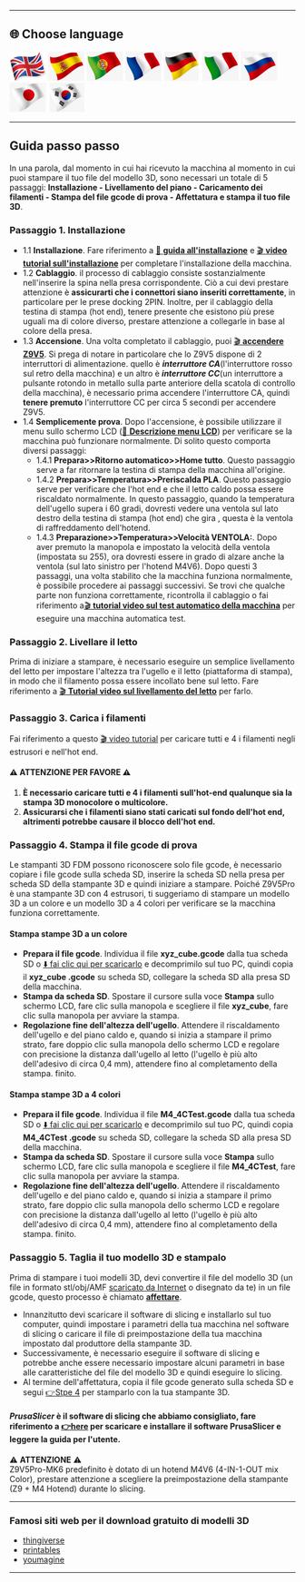 [LCD_MENU]: https://github.com/ZONESTAR3D/Z9/tree/main/Z9V5/Z9V5-MK6/LCDMENU_Description.md
[PRUSA_SLICER]: https://github.com/ZONESTAR3D/Slicing-Guide/tree/master/PrusaSlicer

----
## <a id="choose-language">:globe_with_meridians: Choose language </a>
[![](../lanpic/EN.png)](./step_by_step.md)
[![](../lanpic/ES.png)](./step_by_step-es.md)
[![](../lanpic/PT.png)](./step_by_step-pt.md)
[![](../lanpic/FR.png)](./step_by_step-fr.md)
[![](../lanpic/DE.png)](./step_by_step-de.md)
[![](../lanpic/IT.png)](./step_by_step-it.md)
[![](../lanpic/RU.png)](./step_by_step-ru.md)
[![](../lanpic/JP.png)](./step_by_step-jp.md)
[![](../lanpic/KR.png)](./step_by_step-kr.md)

----
## Guida passo passo
In una parola, dal momento in cui hai ricevuto la macchina al momento in cui puoi stampare il tuo file del modello 3D, sono necessari un totale di 5 passaggi: **Installazione - Livellamento del piano - Caricamento dei filamenti - Stampa del file gcode di prova - Affettatura e stampa il tuo file 3D**.

### <a id ="A1">Passaggio 1. Installazione</a>
- 1.1 **Installazione**. Fare riferimento a [:book: **guida all'installazione**](./1.Installation/Installation.md) e [:clapper: **video tutorial sull'installazione**](https://youtu.be/pdr8nLl3T3w) per completare l'installazione della macchina.
- 1.2 **Cablaggio**. il processo di cablaggio consiste sostanzialmente nell'inserire la spina nella presa corrispondente. Ciò a cui devi prestare attenzione è **assicurarti che i connettori siano inseriti correttamente**, in particolare per le prese docking 2PIN. Inoltre, per il cablaggio della testina di stampa (hot end), tenere presente che esistono più prese uguali ma di colore diverso, prestare attenzione a collegarle in base al colore della presa.
- 1.3 **Accensione**. Una volta completato il cablaggio, puoi [:clapper: **accendere Z9V5**](https://youtu.be/xTlMHtxkGoY). Si prega di notare in particolare che lo Z9V5 dispone di 2 interruttori di alimentazione. quello è ***interruttore CA***(l'interruttore rosso sul retro della macchina) e un altro è ***interruttore CC***(un interruttore a pulsante rotondo in metallo sulla parte anteriore della scatola di controllo della macchina), è necessario prima accendere l'interruttore CA, quindi **tenere premuto** l'interruttore CC per circa 5 secondi per accendere Z9V5.
- 1.4 **Semplicemente prova**. Dopo l'accensione, è possibile utilizzare il menu sullo schermo LCD ([:book: **Descrizione menu LCD**](./2.Operation/LCDMENU_Description.md)) per verificare se la macchina può funzionare normalmente. Di solito questo comporta diversi passaggi:
   - 1.4.1 **Prepara>>Ritorno automatico>>Home tutto**. Questo passaggio serve a far ritornare la testina di stampa della macchina all'origine.
   - 1.4.2 **Prepara>>Temperatura>>Preriscalda PLA**. Questo passaggio serve per verificare che l'hot end e che il letto caldo possa essere riscaldato normalmente. In questo passaggio, quando la temperatura dell'ugello supera i 60 gradi, dovresti vedere una ventola sul lato destro della testina di stampa (hot end) che gira , questa è la ventola di raffreddamento dell'hotend.
   - 1.4.3 **Preparazione>>Temperatura>>Velocità VENTOLA:**. Dopo aver premuto la manopola e impostato la velocità della ventola (impostata su 255), ora dovresti essere in grado di alzare anche la ventola (sul lato sinistro per l'hotend M4V6).
   Dopo questi 3 passaggi, una volta stabilito che la macchina funziona normalmente, è possibile procedere ai passaggi successivi. Se trovi che qualche parte non funziona correttamente, ricontrolla il cablaggio o fai riferimento a[:clapper: **tutorial video sul test automatico della macchina**](https://youtu.be/Mf92BlmKA0A) per eseguire una macchina automatica test.

### <a id ="A2">Passaggio 2. Livellare il letto</a>
Prima di iniziare a stampare, è necessario eseguire un semplice livellamento del letto per impostare l'altezza tra l'ugello e il letto (piattaforma di stampa), in modo che il filamento possa essere incollato bene sul letto. Fare riferimento a [:clapper: **Tutorial video sul livellamento del letto**](https://youtu.be/nxzB7ho1kNo) per farlo.

### <a id ="A3">Passaggio 3. Carica i filamenti</a>
Fai riferimento a questo [:clapper: video tutorial](https://youtu.be/KZQdL7Rgy1s) per caricare tutti e 4 i filamenti negli estrusori e nell'hot end.
#### :warning: ATTENZIONE PER FAVORE :warning:
1. **È necessario caricare tutti e 4 i filamenti sull'hot-end qualunque sia la stampa 3D monocolore o multicolore.**
2. **Assicurarsi che i filamenti siano stati caricati sul fondo dell'hot end, altrimenti potrebbe causare il blocco dell'hot end.**

### <a id ="A4">Passaggio 4. Stampa il file gcode di prova</a>
Le stampanti 3D FDM possono riconoscere solo file gcode, è necessario copiare i file gcode sulla scheda SD, inserire la scheda SD nella presa per scheda SD della stampante 3D e quindi iniziare a stampare.
Poiché Z9V5Pro è una stampante 3D con 4 estrusori, ti suggeriamo di stampare un modello 3D a un colore e un modello 3D a 4 colori per verificare se la macchina funziona correttamente.
#### Stampa stampe 3D a un colore
- **Prepara il file gcode**. Individua il file **xyz_cube.gcode** dalla tua scheda SD o [:arrow_down: fai clic qui per scaricarlo](./3.Test_gcode/xyz_cube.zip) e decomprimilo sul tuo PC, quindi copia il **xyz_cube .gcode** su scheda SD, collegare la scheda SD alla presa SD della macchina.
- **Stampa da scheda SD**. Spostare il cursore sulla voce **Stampa** sullo schermo LCD, fare clic sulla manopola e scegliere il file **xyz_cube**, fare clic sulla manopola per avviare la stampa.
- **Regolazione fine dell'altezza dell'ugello**. Attendere il riscaldamento dell'ugello e del piano caldo e, quando si inizia a stampare il primo strato, fare doppio clic sulla manopola dello schermo LCD e regolare con precisione la distanza dall'ugello al letto (l'ugello è più alto dell'adesivo di circa 0,4 mm), attendere fino al completamento della stampa. finito.
#### Stampa stampe 3D a 4 colori
- **Prepara il file gcode**. Individua il file **M4_4CTest.gcode** dalla tua scheda SD o [:arrow_down: fai clic qui per scaricarlo](./3.Test_gcode/M4_4CTest.zip) e decomprimilo sul tuo PC, quindi copia **M4_4CTest .gcode** su scheda SD, collegare la scheda SD alla presa SD della macchina.
- **Stampa da scheda SD**. Spostare il cursore sulla voce **Stampa** sullo schermo LCD, fare clic sulla manopola e scegliere il file **M4_4CTest**, fare clic sulla manopola per avviare la stampa.
- **Regolazione fine dell'altezza dell'ugello**. Attendere il riscaldamento dell'ugello e del piano caldo e, quando si inizia a stampare il primo strato, fare doppio clic sulla manopola dello schermo LCD e regolare con precisione la distanza dall'ugello al letto (l'ugello è più alto dell'adesivo di circa 0,4 mm), attendere fino al completamento della stampa. finito.

### <a id ="A5">Passaggio 5. Taglia il tuo modello 3D e stampalo</a>
Prima di stampare i tuoi modelli 3D, devi convertire il file del modello 3D (un file in formato stl/obj/AMF [scaricato da Internet](#A6) o disegnato da te) in un file gcode, questo processo è chiamato <u>**affettare**</u>.
- Innanzitutto devi scaricare il software di slicing e installarlo sul tuo computer, quindi impostare i parametri della tua macchina nel software di slicing o caricare il file di preimpostazione della tua macchina impostato dal produttore della stampante 3D.
- Successivamente, è necessario eseguire il software di slicing e potrebbe anche essere necessario impostare alcuni parametri in base alle caratteristiche del file del modello 3D e quindi eseguire lo slicing.
- Al termine dell'affettatura, copia il file gcode generato sulla scheda SD e segui [:point_right:Stpe 4](#A4) per stamparlo con la tua stampante 3D.
#### *PrusaSlicer* è il software di slicing che abbiamo consigliato, fare riferimento a [:point_right:here][PRUSA_SLICER] per scaricare e installare il software PrusaSlicer e leggere la guida per l'utente.
:warning: **ATTENZIONE** :warning:    
Z9V5Pro-MK6 predefinito è dotato di un hotend M4V6 (4-IN-1-OUT mix Color), prestare attenzione a scegliere la preimpostazione della stampante (Z9 + M4 Hotend) durante lo slicing.

----
### <a id ="A6">Famosi siti web per il download gratuito di modelli 3D</a>
- [thingiverse](https://www.thingiverse.com/)  
- [printables](https://www.printables.com/)  
- [youmagine](https://www.youmagine.com/)   

----